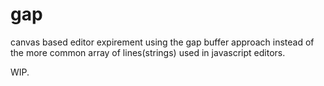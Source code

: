 # gap

canvas based editor expirement using the gap buffer approach instead of the more common array of lines(strings) used in javascript editors. 

WIP.
